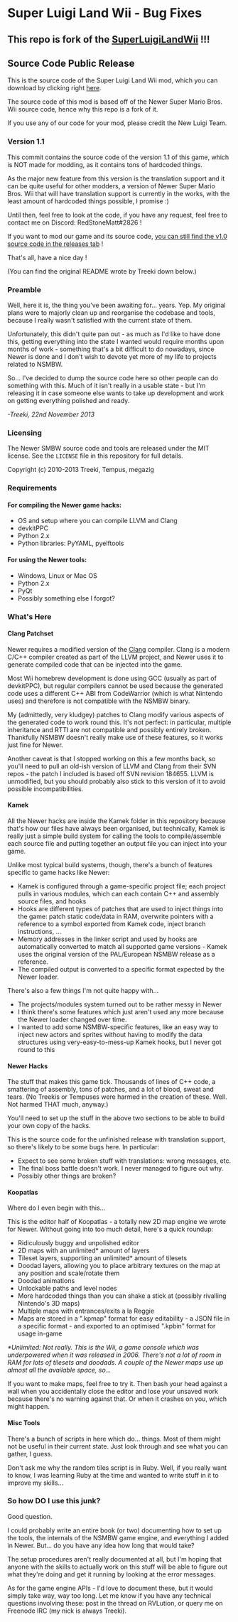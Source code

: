 # Super Luigi Land Wii - Bug Fixes  
## This repo is fork of the [SuperLuigiLandWii](https://github.com/RedStoneMatt/SuperLuigiLandWii/tree/master) !!!
## Source Code Public Release

This is the source code of the Super Luigi Land Wii mod, which you can download by clicking right [here](https://www.youtube.com/watch?v=bBvLkyd-TBI).

The source code of this mod is based off of the Newer Super Mario Bros. Wii source code, hence why this repo is a fork of it.

If you use any of our code for your mod, please credit the New Luigi Team.

### Version 1.1
This commit contains the source code of the version 1.1 of this game, which is NOT made for modding, as it contains tons of hardcoded things.

As the major new feature from this version is the translation support and it can be quite useful for other modders, a version of Newer Super Mario Bros. Wii that will have translation support is currently in the works, with the least amount of hardcoded things possible, I promise :)

Until then, feel free to look at the code, if you have any request, feel free to contact me on Discord: RedStoneMatt#2826 !

If you want to mod our game and its source code, [you can still find the v1.0 source code in the releases tab](https://github.com/RedStoneMatt/SuperLuigiLandWii/releases/tag/v1.0) !

That's all, have a nice day !

(You can find the original README wrote by Treeki down below.)

### Preamble

Well, here it is, the thing you've been awaiting for... years. Yep.
My original plans were to majorly clean up and reorganise the codebase and
tools, because I really wasn't satisfied with the current state of them.

Unfortunately, this didn't quite pan out - as much as I'd like to have done
this, getting everything into the state I wanted would require months upon
months of work - something that's a bit difficult to do nowadays, since Newer
is done and I don't wish to devote yet more of my life to projects related to
NSMBW.

So... I've decided to dump the source code here so other people can do
something with this. Much of it isn't really in a usable state - but I'm
releasing it in case someone else wants to take up development and work on
getting everything polished and ready.

*-Treeki, 22nd November 2013*

### Licensing

The Newer SMBW source code and tools are released under the MIT license.
See the `LICENSE` file in this repository for full details.

Copyright (c) 2010-2013 Treeki, Tempus, megazig

### Requirements

#### For compiling the Newer game hacks:

- OS and setup where you can compile LLVM and Clang
- devkitPPC
- Python 2.x
- Python libraries: PyYAML, pyelftools

#### For using the Newer tools:

- Windows, Linux or Mac OS
- Python 2.x
- PyQt
- Possibly something else I forgot?

### What's Here

#### Clang Patchset

Newer requires a modified version of the [Clang](http://www.llvm.org)
compiler. Clang is a modern C/C++ compiler created as part of the LLVM project,
and Newer uses it to generate compiled code that can be injected into the game.

Most Wii homebrew development is done using GCC (usually as part of devkitPPC),
but regular compilers cannot be used because the generated code uses a
different C++ ABI from CodeWarrior (which is what Nintendo uses) and therefore
is not compatible with the NSMBW binary.

My (admittedly, very kludgey) patches to Clang modify various aspects of the
generated code to work round this. It's not perfect: in particular, multiple
inheritance and RTTI are not compatible and possibly entirely broken.
Thankfully NSMBW doesn't really make use of these features, so it works just
fine for Newer.

Another caveat is that I stopped working on this a few months back, so you'll
need to pull an old-ish version of LLVM and Clang from their SVN repos - the
patch I included is based off SVN revision 184655. LLVM is unmodified, but you
should probably also stick to this version of it to avoid possible
incompatibilities.

#### Kamek

All the Newer hacks are inside the Kamek folder in this repository because
that's how our files have always been organised, but technically, Kamek is
really just a simple build system for calling the tools to compile/assemble
each source file and putting together an output file you can inject into your
game.

Unlike most typical build systems, though, there's a bunch of features
specific to game hacks like Newer:

- Kamek is configured through a game-specific project file; each project
  pulls in various modules, which can each contain C++ and assembly source
  files, and hooks
- Hooks are different types of patches that are used to inject things into the
  game: patch static code/data in RAM, overwrite pointers with a reference to
  a symbol exported from Kamek code, inject branch instructions, ...
- Memory addresses in the linker script and used by hooks are automatically
  converted to match all supported game versions - Kamek uses the original
  version of the PAL/European NSMBW release as a reference.
- The compiled output is converted to a specific format expected by the
  Newer loader.

There's also a few things I'm not quite happy with...

- The projects/modules system turned out to be rather messy in Newer
- I think there's some features which just aren't used any more because the
  Newer loader changed over time.
- I wanted to add some NSMBW-specific features, like an easy way to inject
  new actors and sprites without having to modify the data structures using
  very-easy-to-mess-up Kamek hooks, but I never got round to this

#### Newer Hacks

The stuff that makes this game tick. Thousands of lines of C++ code, a
smattering of assembly, tons of patches, and a lot of blood, sweat and
tears. (No Treekis or Tempuses were harmed in the creation of these. Well.
Not harmed THAT much, anyway.)

You'll need to set up the stuff in the above two sections to be able to build
your own copy of the hacks.

This is the source code for the unfinished release with translation support,
so there's likely to be some bugs here. In particular:

- Expect to see some broken stuff with translations: wrong messages, etc.
- The final boss battle doesn't work. I never managed to figure out why.
- Possibly other things are broken?

#### Koopatlas

Where do I even begin with this...

This is the editor half of Koopatlas - a totally new 2D map engine we wrote
for Newer. Without going into too much detail, here's a quick roundup:

- Ridiculously buggy and unpolished editor
- 2D maps with an unlimited* amount of layers
- Tileset layers, supporting an unlimited* amount of tilesets
- Doodad layers, allowing you to place arbitrary textures on the map at any
  position and scale/rotate them
- Doodad animations
- Unlockable paths and level nodes
- More hardcoded things than you can shake a stick at (possibly rivalling
  Nintendo's 3D maps)
- Multiple maps with entrances/exits a la Reggie
- Maps are stored in a ".kpmap" format for easy editability - a JSON file in a
  specific format - and exported to an optimised ".kpbin" format for usage
  in-game

*\*Unlimited: Not really. This is the Wii, a game console which was
underpowered when it was released in 2006. There's not a lot of room in RAM
for lots of tilesets and doodads. A couple of the Newer maps use up almost all
the available space, so...*

If you want to make maps, feel free to try it. Then bash your head against a
wall when you accidentally close the editor and lose your unsaved work because
there's no warning against that. Or when it crashes on you, which might happen.

#### Misc Tools

There's a bunch of scripts in here which do... things. Most of them might not
be useful in their current state. Just look through and see what you can
gather, I guess.

Don't ask me why the random tiles script is in Ruby. Well, if you really want
to know, I was learning Ruby at the time and wanted to write stuff in it to
improve my skills...


### So how DO I use this junk?

Good question.

I could probably write an entire book (or two) documenting how to set up the
tools, the internals of the NSMBW game engine, and everything I added in Newer.
But... do you have any idea how long that would take?

The setup procedures aren't really documented at all, but I'm hoping that
anyone with the skills to actually work on this stuff will be able to figure
out what they're doing and get it running by looking at the error messages.

As for the game engine APIs - I'd love to document these, but it would simply
take way, way too long. Let me know if you have any technical questions
involving these: post in the thread on RVLution, or query me on Freenode IRC
(my nick is always Treeki).
